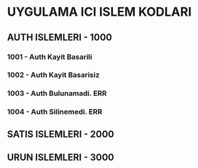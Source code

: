 # UYGULAMA ICI ISLEM KODLARI

## AUTH ISLEMLERI - 1000
### 1001 - Auth Kayit Basarili
### 1002 - Auth Kayit Basarisiz
### 1003 - Auth Bulunamadi. ERR
### 1004 - Auth Silinemedi. ERR


## SATIS ISLEMLERI - 2000


## URUN ISLEMLERI - 3000